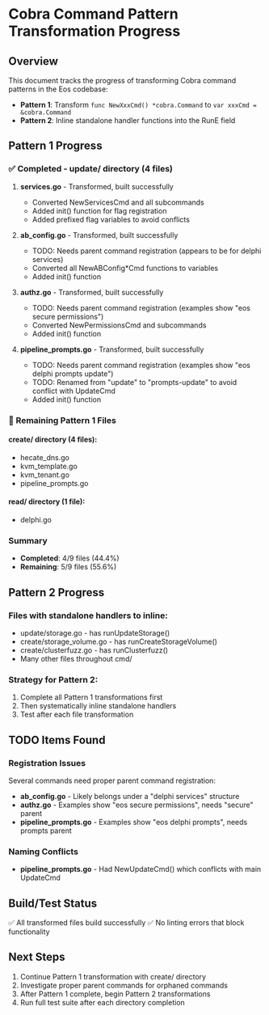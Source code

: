 # Cobra Command Pattern Transformation Progress

## Overview
This document tracks the progress of transforming Cobra command patterns in the Eos codebase:
- **Pattern 1**: Transform `func NewXxxCmd() *cobra.Command` to `var xxxCmd = &cobra.Command`
- **Pattern 2**: Inline standalone handler functions into the RunE field

## Pattern 1 Progress

### ✅ Completed - update/ directory (4 files)
1. **services.go** - Transformed, built successfully
   - Converted NewServicesCmd and all subcommands
   - Added init() function for flag registration
   - Added prefixed flag variables to avoid conflicts

2. **ab_config.go** - Transformed, built successfully  
   - TODO: Needs parent command registration (appears to be for delphi services)
   - Converted all NewABConfig*Cmd functions to variables
   - Added init() function

3. **authz.go** - Transformed, built successfully
   - TODO: Needs parent command registration (examples show "eos secure permissions")
   - Converted NewPermissionsCmd and subcommands
   - Added init() function

4. **pipeline_prompts.go** - Transformed, built successfully
   - TODO: Needs parent command registration (examples show "eos delphi prompts update")
   - TODO: Renamed from "update" to "prompts-update" to avoid conflict with UpdateCmd
   - Added init() function

### 🔄 Remaining Pattern 1 Files

#### create/ directory (4 files):
- hecate_dns.go
- kvm_template.go 
- kvm_tenant.go
- pipeline_prompts.go

#### read/ directory (1 file):
- delphi.go

### Summary
- **Completed**: 4/9 files (44.4%)
- **Remaining**: 5/9 files (55.6%)

## Pattern 2 Progress

### Files with standalone handlers to inline:
- update/storage.go - has runUpdateStorage()
- create/storage_volume.go - has runCreateStorageVolume()
- create/clusterfuzz.go - has runClusterfuzz()
- Many other files throughout cmd/

### Strategy for Pattern 2:
1. Complete all Pattern 1 transformations first
2. Then systematically inline standalone handlers
3. Test after each file transformation

## TODO Items Found

### Registration Issues
Several commands need proper parent command registration:
- **ab_config.go** - Likely belongs under a "delphi services" structure
- **authz.go** - Examples show "eos secure permissions", needs "secure" parent
- **pipeline_prompts.go** - Examples show "eos delphi prompts", needs prompts parent

### Naming Conflicts
- **pipeline_prompts.go** - Had NewUpdateCmd() which conflicts with main UpdateCmd

## Build/Test Status
✅ All transformed files build successfully
✅ No linting errors that block functionality

## Next Steps
1. Continue Pattern 1 transformation with create/ directory
2. Investigate proper parent commands for orphaned commands
3. After Pattern 1 complete, begin Pattern 2 transformations
4. Run full test suite after each directory completion